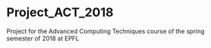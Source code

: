 # Project_ACT_2018
Project for the Advanced Computing Techniques course of the spring semester of 2018 at EPFL

